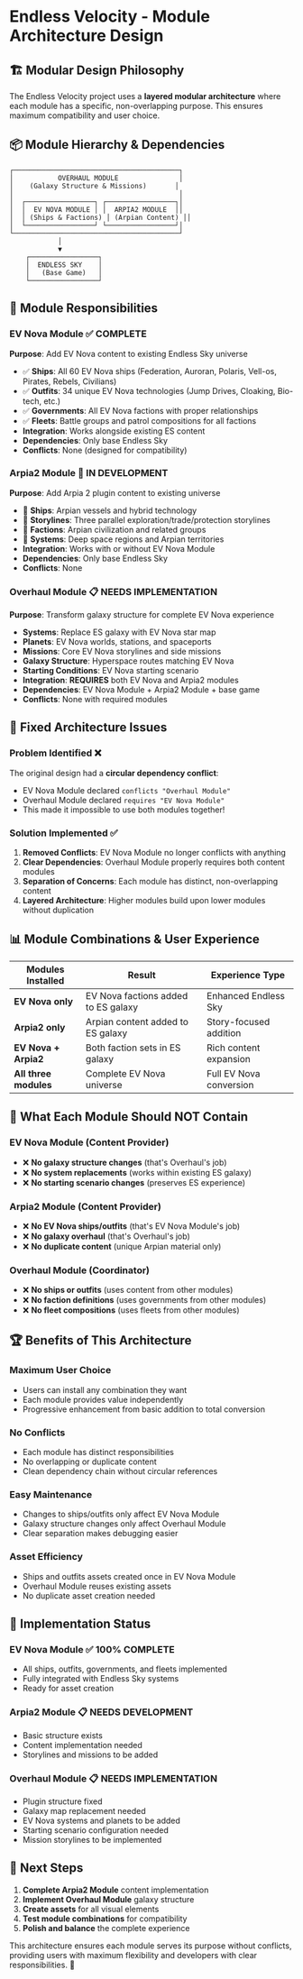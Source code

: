 # Endless Velocity - Module Architecture Design

## 🏗️ **Modular Design Philosophy**

The Endless Velocity project uses a **layered modular architecture** where each module has a specific, non-overlapping purpose. This ensures maximum compatibility and user choice.

## 📦 **Module Hierarchy & Dependencies**

```
┌─────────────────────────────────────────┐
│           OVERHAUL MODULE               │
│    (Galaxy Structure & Missions)       │
│                                         │
│  ┌─────────────────┐ ┌─────────────────┐│
│  │  EV NOVA MODULE │ │  ARPIA2 MODULE  ││
│  │ (Ships & Factions) │ (Arpian Content) ││
│  └─────────────────┘ └─────────────────┘│
└─────────────────────────────────────────┘
            │
            ▼
    ┌─────────────────┐
    │  ENDLESS SKY    │
    │   (Base Game)   │
    └─────────────────┘
```

## 🎯 **Module Responsibilities**

### **EV Nova Module** ✅ COMPLETE
**Purpose**: Add EV Nova content to existing Endless Sky universe
- ✅ **Ships**: All 60 EV Nova ships (Federation, Auroran, Polaris, Vell-os, Pirates, Rebels, Civilians)
- ✅ **Outfits**: 34 unique EV Nova technologies (Jump Drives, Cloaking, Bio-tech, etc.)
- ✅ **Governments**: All EV Nova factions with proper relationships
- ✅ **Fleets**: Battle groups and patrol compositions for all factions
- **Integration**: Works alongside existing ES content
- **Dependencies**: Only base Endless Sky
- **Conflicts**: None (designed for compatibility)

### **Arpia2 Module** 🔧 IN DEVELOPMENT
**Purpose**: Add Arpia 2 plugin content to existing universe
- 🔧 **Ships**: Arpian vessels and hybrid technology
- 🔧 **Storylines**: Three parallel exploration/trade/protection storylines
- 🔧 **Factions**: Arpian civilization and related groups
- 🔧 **Systems**: Deep space regions and Arpian territories
- **Integration**: Works with or without EV Nova Module
- **Dependencies**: Only base Endless Sky
- **Conflicts**: None

### **Overhaul Module** 📋 NEEDS IMPLEMENTATION
**Purpose**: Transform galaxy structure for complete EV Nova experience
- **Systems**: Replace ES galaxy with EV Nova star map
- **Planets**: EV Nova worlds, stations, and spaceports
- **Missions**: Core EV Nova storylines and side missions
- **Galaxy Structure**: Hyperspace routes matching EV Nova
- **Starting Conditions**: EV Nova starting scenario
- **Integration**: **REQUIRES** both EV Nova and Arpia2 modules
- **Dependencies**: EV Nova Module + Arpia2 Module + base game
- **Conflicts**: None with required modules

## 🔧 **Fixed Architecture Issues**

### **Problem Identified** ❌
The original design had a **circular dependency conflict**:
- EV Nova Module declared `conflicts "Overhaul Module"`
- Overhaul Module declared `requires "EV Nova Module"`
- This made it impossible to use both modules together!

### **Solution Implemented** ✅
1. **Removed Conflicts**: EV Nova Module no longer conflicts with anything
2. **Clear Dependencies**: Overhaul Module properly requires both content modules
3. **Separation of Concerns**: Each module has distinct, non-overlapping content
4. **Layered Architecture**: Higher modules build upon lower modules without duplication

## 📊 **Module Combinations & User Experience**

| Modules Installed | Result | Experience Type |
|-------------------|--------|-----------------|
| **EV Nova only** | EV Nova factions added to ES galaxy | Enhanced Endless Sky |
| **Arpia2 only** | Arpian content added to ES galaxy | Story-focused addition |
| **EV Nova + Arpia2** | Both faction sets in ES galaxy | Rich content expansion |
| **All three modules** | Complete EV Nova universe | Full EV Nova conversion |

## 🎯 **What Each Module Should NOT Contain**

### **EV Nova Module** (Content Provider)
- ❌ **No galaxy structure changes** (that's Overhaul's job)
- ❌ **No system replacements** (works within existing ES galaxy)
- ❌ **No starting scenario changes** (preserves ES experience)

### **Arpia2 Module** (Content Provider)
- ❌ **No EV Nova ships/outfits** (that's EV Nova Module's job)
- ❌ **No galaxy overhaul** (that's Overhaul's job)
- ❌ **No duplicate content** (unique Arpian material only)

### **Overhaul Module** (Coordinator)
- ❌ **No ships or outfits** (uses content from other modules)
- ❌ **No faction definitions** (uses governments from other modules)
- ❌ **No fleet compositions** (uses fleets from other modules)

## 🏆 **Benefits of This Architecture**

### **Maximum User Choice**
- Users can install any combination they want
- Each module provides value independently
- Progressive enhancement from basic addition to total conversion

### **No Conflicts**
- Each module has distinct responsibilities
- No overlapping or duplicate content
- Clean dependency chain without circular references

### **Easy Maintenance**
- Changes to ships/outfits only affect EV Nova Module
- Galaxy structure changes only affect Overhaul Module
- Clear separation makes debugging easier

### **Asset Efficiency**
- Ships and outfits assets created once in EV Nova Module
- Overhaul Module reuses existing assets
- No duplicate asset creation needed

## 🚀 **Implementation Status**

### **EV Nova Module** ✅ **100% COMPLETE**
- All ships, outfits, governments, and fleets implemented
- Fully integrated with Endless Sky systems
- Ready for asset creation

### **Arpia2 Module** 📋 **NEEDS DEVELOPMENT**
- Basic structure exists
- Content implementation needed
- Storylines and missions to be added

### **Overhaul Module** 📋 **NEEDS IMPLEMENTATION**
- Plugin structure fixed
- Galaxy map replacement needed
- EV Nova systems and planets to be added
- Starting scenario configuration needed
- Mission storylines to be implemented

## 🎯 **Next Steps**

1. **Complete Arpia2 Module** content implementation
2. **Implement Overhaul Module** galaxy structure
3. **Create assets** for all visual elements
4. **Test module combinations** for compatibility
5. **Polish and balance** the complete experience

This architecture ensures each module serves its purpose without conflicts, providing users with maximum flexibility and developers with clear responsibilities. 🌟
